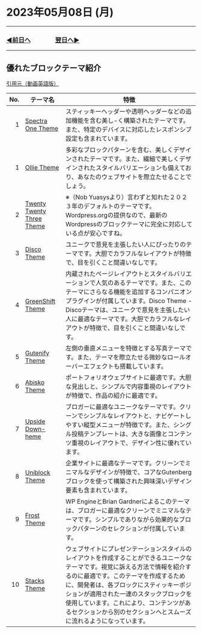 # 2023年05月08日 (月)

---

### [◀️前日へ](https://github.com/yuasys/chatty-journal/blob/main/2023/05/2023-05-07.md)&emsp;&emsp;&emsp;&emsp;[翌日へ▶️](https://github.com/yuasys/chatty-journal/blob/main/2023/05/2023-05-09.md)

---

## 優れたブロックテーマ紹介

[引用元（動画英語版）](https://youtu.be/-JnAoMZH49w)

| No. | <div style="text-align:center">テーマ名</div> |<div style="text-align:center">特徴</div>|
| ----:| ---------------- | ----|
|    1 | [Spectra One Theme](https://youtu.be/-JnAoMZH49w?t=463)|スティッキーヘッダーや透明ヘッダーなどの追加機能を含む美し-く構築されたテーマです。また、特定のデバイスに対応したレスポンシブ設定も含まれています。|                |  |
|    1 | [Ollie Theme](https://youtu.be/-JnAoMZH49w?t=400)|多彩なブロックパターンを含む、美しくデザインされたテーマです。また、繊細で美しくデザインされたスタイルバリエーションも備えており、あなたのウェブサイトを際立たせることでしょう。|
|    2 | [Twenty Twenty Three Theme](https://youtu.be/-JnAoMZH49w?t=372)| ※（Nob Yuasysより）言わずと知れた２０２３年のデフォルトのテーマです。Wordpress.orgの提供なので、最新のWordpressのブロックテーマに完全に対応している点が安心ですね。 |
|    3 |[Disco Theme](https://youtu.be/-JnAoMZH49w?t=330)|ユニークで意見を主張したい人にぴったりのテーマです。大胆でカラフルなレイアウトが特徴で、目を引くこと間違いなしです。|
|    4 |[GreenShift Theme](https://youtu.be/-JnAoMZH49w?t=290)| 内蔵されたページレイアウトとスタイルバリエーションで人気のあるテーマです。また、このテーマにさらなる機能を追加するコンパニオンプラグインが付属しています。Disco Theme - Discoテーマは、ユニークで意見を主張したい人に最適なテーマです。大胆でカラフルなレイアウトが特徴で、目を引くこと間違いなしです。 |
|    5 |[Gutenify Theme](https://youtu.be/-JnAoMZH49w?t=259)|左側の垂直メニューを特徴とする写真テーマです。また、テーマを際立たせる微妙なロールオーバーエフェクトも搭載しています。|
|    6 |[Abisko Theme](https://youtu.be/-JnAoMZH49w?t=232)|ポートフォリオウェブサイトに最適です。大胆な見出しと、シンプルで内容重視のレイアウトが特徴で、作品の紹介に最適です。|
|    7 | [Upside Down-heme](https://youtu.be/-JnAoMZH49w?t=200)|ブロガーに最適なユニークなテーマです。クリーンでシンプルなレイアウトと、ナビゲートしやすい縦型メニューが特徴です。また、シングル投稿テンプレートは、大きな画像とコンテンツ重視のレイアウトで、デザイン性に優れています。|
|    8 | [Uniblock Theme](https://youtu.be/-JnAoMZH49w?t=146) |企業サイトに最適なテーマです。クリーンでミニマルなデザインが特徴で、コアなGutenbergブロックを使って構築された興味深いデザイン要素も含まれています。|
|    9 | [Frost Theme](https://youtu.be/-JnAoMZH49w?t=105) |WP EngineとBrian Gardnerによるこのテーマは、ブロガーに最適なクリーンでミニマルなテーマです。シンプルでありながら効果的なブロックパターンのセレクションが付属しています。|
|   10 | [Stacks Theme](https://youtu.be/-JnAoMZH49w?t=39) |ウェブサイトにプレゼンテーションスタイルのレイアウトを作成することができるユニークなテーマです。視覚に訴える方法で情報を紹介するのに最適です。このテーマを作成するために、開発者は、各ブロックにスティッキーポジションが適用された一連のスタックブロックを使用しています。これにより、コンテンツがあるセクションから別のセクションへとスムーズに流れるようになっています。|
